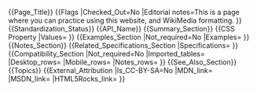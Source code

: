 {{Page_Title}}
{{Flags
|Checked_Out=No
|Editorial notes=This is a page where you can practice using this website, and WikiMedia formatting. 
}}
{{Standardization_Status}}
{{API_Name}}
{{Summary_Section}}
{{CSS Property
|Values=
}}
{{Examples_Section
|Not_required=No
|Examples=
}}
{{Notes_Section}}
{{Related_Specifications_Section
|Specifications=
}}
{{Compatibility_Section
|Not_required=No
|Imported_tables=
|Desktop_rows=
|Mobile_rows=
|Notes_rows=
}}
{{See_Also_Section}}
{{Topics}}
{{External_Attribution
|Is_CC-BY-SA=No
|MDN_link=
|MSDN_link=
|HTML5Rocks_link=
}}